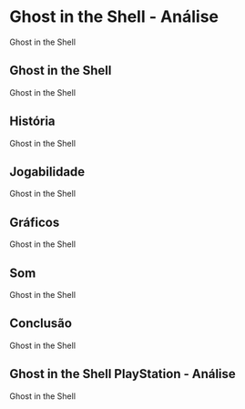 ---
---

# Ghost in the Shell - Análise

Ghost in the Shell

## Ghost in the Shell

Ghost in the Shell

## História

Ghost in the Shell

## Jogabilidade

Ghost in the Shell

## Gráficos

Ghost in the Shell

## Som

Ghost in the Shell

## Conclusão

Ghost in the Shell

## Ghost in the Shell PlayStation - Análise

Ghost in the Shell
